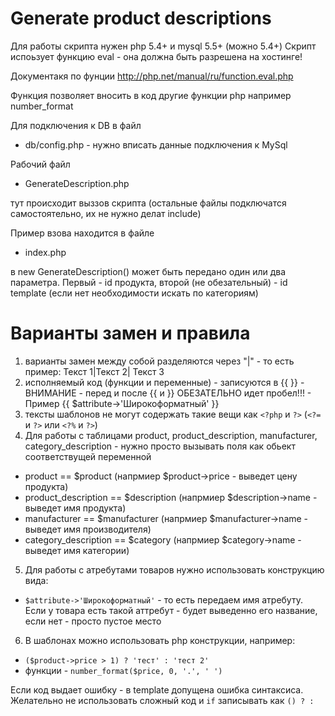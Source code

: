 Generate product descriptions
====================================


Для работы скрипта нужен php 5.4+ и mysql 5.5+ (можно 5.4+)
Скрипт испоьзует функцию eval - она должна быть разрешена на хостинге!

Документакя по фунции http://php.net/manual/ru/function.eval.php 

Функция позволяет вносить в код другие функции php например number_format


Для подключения к DB в файл
- db/config.php - нужно вписать данные подключения к MySql

Рабочий файл 
- GenerateDescription.php

тут происходит выззов скрипта (остальные файлы подключатся самостоятельно, 
их не нужно делат include)

Пример взова находится в файле
- index.php

в new GenerateDescription() может быть передано один или два параметра. 
Первый - id продукта, второй (не обезательный) - id template (если нет необходимости 
искать по категориям)


Варианты замен и правила
================================

1. варианты замен между собой разделяются через "|" - то есть пример: Текст 1|Текст 2| Текст 3
2. исполняемый код (функции и переменные) - записуются в {{ }} - 
ВНИМАНИЕ - перед и после {{ и }} ОБЕЗАТЕЛЬНО идет пробел!!! - Пример {{ $attribute->'Широкоформатный' }}
3. тексты шаблонов не могут содержать такие вещи как `<?php` и `?>` (`<?=` и `?>` или `<?%` и `?>`)
4. Для работы с таблицами product, product_description, manufacturer, category_description - 
нужно просто вызывать поля как обьект соответствущей переменной

* product == $product (напрмиер $product->price - выведет цену продукта)
* product_description == $description (напрмиер $description->name - выведет имя продукта)
* manufacturer == $manufacturer (напрмиер $manufacturer->name - выведет имя производителя)
* category_description == $category (напрмиер $category->name - выведет имя категории)

5. Для работы с атребутами товаров нужно использовать конструкцию вида:

* `$attribute->'Широкоформатный'` - то есть передаем имя атребуту. 
Если у товара есть такой аттребут - будет выведенно его название, если нет - просто пустое место

6. В шаблонах можно использовать php конструкции, например:

- `($product->price > 1) ? 'тест' : 'тест 2'`
- функции - `number_format($price, 0, '.', ' ')`

Если код выдает ошибку - в template допущена ошибка синтаксиса. 
Желательно не использовать сложный код и `if` записывать как `() ? : `




